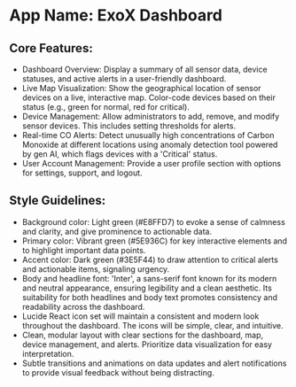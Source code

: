 # **App Name**: ExoX Dashboard

## Core Features:

- Dashboard Overview: Display a summary of all sensor data, device statuses, and active alerts in a user-friendly dashboard.
- Live Map Visualization: Show the geographical location of sensor devices on a live, interactive map. Color-code devices based on their status (e.g., green for normal, red for critical).
- Device Management: Allow administrators to add, remove, and modify sensor devices. This includes setting thresholds for alerts.
- Real-time CO Alerts: Detect unusually high concentrations of Carbon Monoxide at different locations using anomaly detection tool powered by gen AI, which flags devices with a 'Critical' status.
- User Account Management: Provide a user profile section with options for settings, support, and logout.

## Style Guidelines:

- Background color: Light green (#E8FFD7) to evoke a sense of calmness and clarity, and give prominence to actionable data.
- Primary color: Vibrant green (#5E936C) for key interactive elements and to highlight important data points.
- Accent color: Dark green (#3E5F44) to draw attention to critical alerts and actionable items, signaling urgency.
- Body and headline font: 'Inter', a sans-serif font known for its modern and neutral appearance, ensuring legibility and a clean aesthetic. Its suitability for both headlines and body text promotes consistency and readability across the dashboard.
- Lucide React icon set will maintain a consistent and modern look throughout the dashboard. The icons will be simple, clear, and intuitive.
- Clean, modular layout with clear sections for the dashboard, map, device management, and alerts. Prioritize data visualization for easy interpretation.
- Subtle transitions and animations on data updates and alert notifications to provide visual feedback without being distracting.